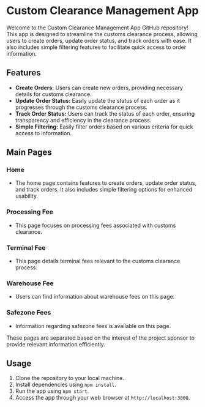 # Custom Clearance Management App

Welcome to the Custom Clearance Management App GitHub repository! This app is designed to streamline the customs clearance process, allowing users to create orders, update order status, and track orders with ease. It also includes simple filtering features to facilitate quick access to order information.

## Features

- **Create Orders:** Users can create new orders, providing necessary details for customs clearance.
- **Update Order Status:** Easily update the status of each order as it progresses through the customs clearance process.
- **Track Order Status:** Users can track the status of each order, ensuring transparency and efficiency in the clearance process.
- **Simple Filtering:** Easily filter orders based on various criteria for quick access to information.

## Main Pages

### Home
- The home page contains features to create orders, update order status, and track orders. It also includes simple filtering options for enhanced usability.

### Processing Fee
- This page focuses on processing fees associated with customs clearance.

### Terminal Fee
- This page details terminal fees relevant to the customs clearance process.

### Warehouse Fee
- Users can find information about warehouse fees on this page.

### Safezone Fees
- Information regarding safezone fees is available on this page.

These pages are separated based on the interest of the project sponsor to provide relevant information efficiently.

## Usage

1. Clone the repository to your local machine.
2. Install dependencies using `npm install`.
3. Run the app using `npm start`.
4. Access the app through your web browser at `http://localhost:3000`.
